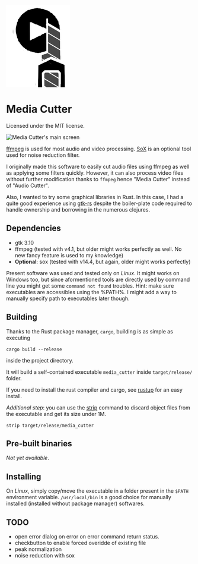 
![Media Cutter's logo](./ui/logo.png)

# Media Cutter

Licensed under the MIT license.

![Media Cutter's main screen](https://i.imgur.com/saZrF5e.png)

[ffmpeg](https://www.ffmpeg.org/) is used for most audio and video processing.
[SoX](http://sox.sourceforge.net/) is an optional tool used for noise reduction filter.

I originally made this software to easily cut audio files
using ffmpeg as well as applying some filters quickly.
However, it can also process video files without further modification thanks to `ffmpeg`
hence "Media Cutter" instead of "Audio Cutter".

Also, I wanted to try some graphical libraries in Rust.
In this case, I had a quite good experience using [gtk-rs](https://gtk-rs.org/) despite
the boiler-plate code required to handle ownership and borrowing in the numerous clojures.

## Dependencies

- gtk 3.10
- ffmpeg (tested with v4.1, but older might works perfectly as well. No new fancy feature is used to my knowledge)
- **Optional**: sox (tested with v14.4, but again, older might works perfectly)

Present software was used and tested only on *Linux*.
It might works on Windows too, but since aformentioned tools are directly used
by command line you might get some `command not found` troubles.
Hint: make sure executables are accessibles using the %PATH%.
I might add a way to manually specify path to executables later though.

## Building

Thanks to the Rust package manager, `cargo`, building is as simple as executing

```
cargo build --release
```

inside the project directory.

It will build a self-contained executable `media_cutter` inside `target/release/` folder.

If you need to install the rust compiler and cargo, see [rustup](https://github.com/rust-lang/rustup.rs) for an easy install.

*Additional step*: you can use the [strip](https://sourceware.org/binutils/docs/binutils/strip.html)
command to discard object files from the executable and get its size under 1M.

```
strip target/release/media_cutter
```

## Pre-built binaries

*Not yet available*.

## Installing

On *Linux*, simply copy/move the executable in a folder present in the `$PATH` environment variable.
`/usr/local/bin` is a good choice for manually installed (installed without package manager) softwares.

## TODO

- open error dialog on error on error command return status.
- checkbutton to enable forced overidde of existing file
- peak normalization
- noise reduction with sox


